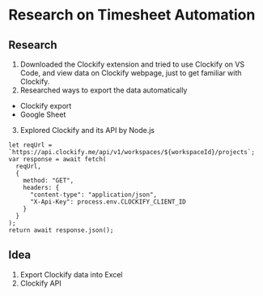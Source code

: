 # Research on Timesheet Automation

## Research
1. Downloaded the Clockify extension and tried to use Clockify on VS Code, and view data on Clockify webpage, just to get familiar with Clockify.
2. Researched ways to export the data automatically
  - Clockify export
  - Google Sheet
3. Explored Clockify and its API by Node.js
  ```
  let reqUrl = `https://api.clockify.me/api/v1/workspaces/${workspaceId}/projects`;
  var response = await fetch(
    reqUrl,
    {
      method: "GET",
      headers: {
        "content-type": "application/json",
        "X-Api-Key": process.env.CLOCKIFY_CLIENT_ID
      }
    }
  );
  return await response.json();
  ```

## Idea
1. Export Clockify data into Excel
2. Clockify API